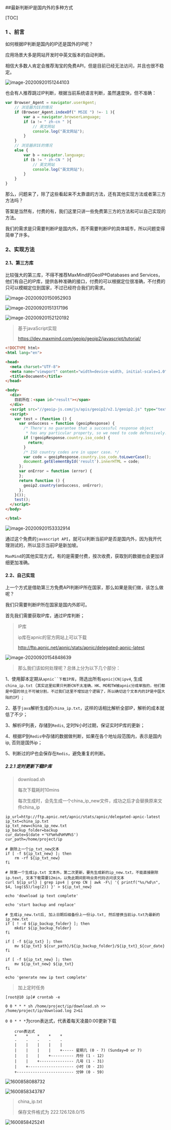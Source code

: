 ##最新判断IP是国内外的多种方式

[TOC]

### 1 、前言

如何根据IP判断是国内的IP还是国外的IP呢？

应用场景大多是网站开发时中英文版本的自动判断。

相信大多数人肯定会推荐淘宝的免费API，但是目前已经无法访问，并且也很不稳定。

![image-20200920151244103](assets/image-20200920151244103.png)

也会有人推荐跳过IP判断，根据当前系统语言判断，虽然速度快，但不准确：

~~~javascript
var Browser_Agent = navigator.userAgent;
    // 浏览器为IE的情况 
    if (Browser_Agent.indexOf(" MSIE ") !=- 1 ){
        var a = navigator.browserLanguage;
        if (a != " zh-cn " ){
            // 英文网站
            console.log("英文网站");
        }
    }
    // 浏览器非IE的情况 
    else {
        var b = navigator.language;
        if (b != " zh-CN " ){
            // 英文网站
            console.log("英文网站");
        }
    }
}
~~~

那么，问题来了，除了这些看起来不太靠谱的方法，还有其他实现方法或者第三方方法吗？

答案是当然有，付费的有，我们这里只讲一些免费第三方的方法和可以自己实现的方法。

我们的需求是只需要判断IP是国内外，而不需要判断IP的具体城市，所以问题变得简单了许多。

### 2、实现方法

#### 2.1、第三方库

比较强大的第三库，不得不推荐MaxMind的GeoIP®Databases and Services，他们有自己的IP库，提供各种准确的接口，付费的可以根据定位很准确，不付费的只可以模糊定位到国家，不过已经符合我们的需求。

![image-20200920150952903](assets/image-20200920150952903.png)

![image-20200920151317196](assets/image-20200920151317196.png)

![image-20200920152120192](assets/image-20200920152120192.png)

> 基于javaScript实现
>
> https://dev.maxmind.com/geoip/geoip2/javascript/tutorial/

~~~html
<!DOCTYPE html>
<html lang="en">

<head>
  <meta charset="UTF-8">
  <meta name="viewport" content="width=device-width, initial-scale=1.0">
  <title>Document</title>
</head>

<body>
  <div>
    目前所在：<span id="result"></span>
  </div>
  <script src="//geoip-js.com/js/apis/geoip2/v2.1/geoip2.js" type="text/javascript"></script>
  <script>
    var test = (function () {
      var onSuccess = function (geoipResponse) {
        /* There's no guarantee that a successful response object
         * has any particular property, so we need to code defensively. */
        if (!geoipResponse.country.iso_code) {
          return;
        }
        /* ISO country codes are in upper case. */
        var code = geoipResponse.country.iso_code.toLowerCase();
        document.getElementById('result').innerHTML = code;
      };
      var onError = function (error) {
      };
      return function () {
        geoip2.country(onSuccess, onError);
      };
    }());
    test();
  </script>
</body>

</html>
~~~



![image-20200920153332914](assets/image-20200920153332914.png)

通过这个免费的`javascript API`，就可以判断当前IP是否是国内外，因为我开代理测试的，所以显示当前IP是新加坡。

`MaxMind`的其他实现方式，有的是需要付费，按次收费，获取到的数据也会更加详细更加准确。

#### 2.2、自己实现

上一个方式是借助第三方免费API判断IP所在国家，那么如果是我们做，该怎么做呢？

我们只需要判断IP所在国家是国内外即可。

首先我们需要获取IP库，通过IP库判断；

> IP库
>
> ip库在apnic的官方网站上可以下载
>
> http://ftp.apnic.net/apnic/stats/apnic/delegated-apnic-latest

![image-20200920154848639](assets/image-20200920154848639.png)

> 那么我们该如何处理呢？总体上分为以下几个部分：

1、使用脚本定期从`apnic``下载IP库`，筛选出所有`apnic|CN|ipv4`, 生成`china_ip.txt`（`其实这里如果只判断CN不太准确，HK、MO和TW被apnic分成单独的，他们都是中国的领土不可被分割，不过我们这里不增加这个逻辑了，所以确切这个文本内的IP是中国大陆的IP`）;

2、基于`java`解析生成的`china_ip.txt`，这样的话相比解析全部IP，解析的成本就低了不少；

3、解析IP列表，存储到`Redis`, 定时N小时过期，保证实时IP库的更新；

4、根据IP到`Redis`中存储的数据做判断，如果在各个地址段范围内，表示是国内ip, 否则是国外ip；

5、判断过的IP也会保存在`Redis`，避免重复的判断。

##### 2.2.1 定时更新下载IP库

> download.sh
>
> 每次下载耗时10mins
>
> 每次生成时，会先生成一个china_ip_new文件，成功之后才会替换原来文件china_ip

~~~shell
ip_url=http://ftp.apnic.net/apnic/stats/apnic/delegated-apnic-latest
ip_txt=china_ip.txt
ip_txt_new=china_ip_new.txt
ip_backup_folder=backup
cur_date=$(date +'%Y%m%d%H%M%S')
cur_path=/home/project/ip

# 删除上一个ip_txt_new文本
if [ -f ${ip_txt_new} ]; then
	rm -rf ${ip_txt_new}
fi

# 除第一个生成ip.txt 文本外，第二次更新，要先生成新的ip_new.txt，不能直接删除ip.text, 文本下载需要12min，以免此期间影响业务代码访问该文本
curl ${ip_url} | grep ipv4 | grep CN | awk -F\| '{ printf("%s/%d\n", $4, log($5)/log(2)) }' > ${ip_txt_new}

echo 'download ip text complete'

echo 'start backup and replace'

# 生成ip_new.txt后, 加上日期后缀备份上一份ip.txt, 然后替换当前ip.txt为最新的 ip_new.txt
if [ ! -d ${ip_backup_folder} ]; then
	mkdir ${ip_backup_folder}
fi

if [ -f ${ip_txt} ]; then
	mv ${ip_txt} ${cur_path}/${ip_backup_folder}/${ip_txt}_${cur_date}
fi

if [ -f ${ip_txt_new} ]; then
	mv ${ip_txt_new} ${ip_txt}
fi

echo 'generate new ip text complete'

~~~

> 加上定时任务

~~~shell
[root@10 ip]# crontab -e
~~~

~~~shell
0 0 * * * sh /home/project/ip/download.sh >> /home/project/ip/download.log 2>&1
~~~

`0 0 * * *`为cron表达式，代表着每天凌晨0:00更新下载

~~~shell
    cron表达式	
	*    *    *    *    *    
	-    -    -    -    -    
	|    |    |    |    |    
	|    |    |    |    +----- 星期几 (0 - 7) (Sunday=0 or 7)
	|    |    |    +---------- 月份 (1 - 12)
	|    |    +--------------- 几号 (1 - 31)
	|    +-------------------- 小时 (0 - 23)
	+------------------------- 分钟 (0 - 59)
~~~

![1600858088732](%E6%9C%80%E6%96%B0%E5%88%A4%E6%96%ADIP%E6%98%AF%E5%9B%BD%E5%86%85%E5%A4%96%E7%9A%84N%E7%A7%8D%E6%96%B9%E5%BC%8F.assets/1600858088732.png)

![1600858343787](%E6%9C%80%E6%96%B0%E5%88%A4%E6%96%ADIP%E6%98%AF%E5%9B%BD%E5%86%85%E5%A4%96%E7%9A%84N%E7%A7%8D%E6%96%B9%E5%BC%8F.assets/1600858343787.png)

> china_ip.txt
>
> 保存文件格式为 222.126.128.0/15

![1600858425241](%E6%9C%80%E6%96%B0%E5%88%A4%E6%96%ADIP%E6%98%AF%E5%9B%BD%E5%86%85%E5%A4%96%E7%9A%84N%E7%A7%8D%E6%96%B9%E5%BC%8F.assets/1600858425241.png)

